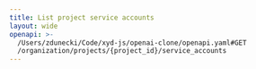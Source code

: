 ```yaml
---
title: List project service accounts
layout: wide
openapi: >-
  /Users/zdunecki/Code/xyd-js/openai-clone/openapi.yaml#GET
  /organization/projects/{project_id}/service_accounts
---
```


